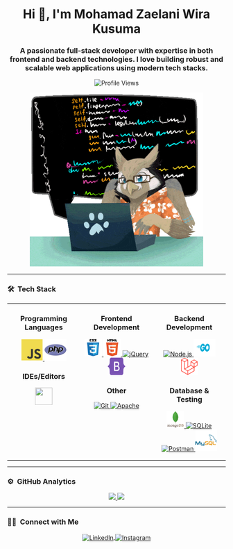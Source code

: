 <h1 align="center">Hi 👋, I'm Mohamad Zaelani Wira Kusuma</h1>
<h3 align="center">A passionate full-stack developer with expertise in both frontend and backend technologies. I love building robust and scalable web applications using modern tech stacks.</h3>

<p align="center">
  <img src="https://komarev.com/ghpvc/?username=wira09&label=Profile%20views&color=0e75b6&style=flat" alt="Profile Views" />
</p>

<p align="center">
  <img alt="Night Coding" src="wira.gif" width="400"/>
</p>

---

### 🛠 &nbsp;Tech Stack

<table>
  <tr>
    <td valign="top" width="33%">
      <h3 align="center">Programming Languages</h3>
      <p align="center">
        <a href="https://developer.mozilla.org/en-US/docs/Web/JavaScript">
          <img src="https://raw.githubusercontent.com/devicons/devicon/master/icons/javascript/javascript-original.svg" alt="JavaScript" width="50" height="50"/>
        </a>
        <a href="https://www.php.net/">
          <img src="https://raw.githubusercontent.com/devicons/devicon/master/icons/php/php-original.svg" alt="PHP" width="50" height="50"/>
        </a>
      </p>
      <h3 align="center">IDEs/Editors</h3>
      <p align="center">
        <a href="https://code.visualstudio.com/">
          <img src="https://upload.wikimedia.org/wikipedia/commons/9/9a/Visual_Studio_Code_1.35_icon.svg" width="40" height="40"/>
        </a>
      </p>
    </td>
    <td valign="top" width="33%">
      <h3 align="center">Frontend Development</h3>
      <p align="center">
        <a href="https://www.w3schools.com/css/">
          <img src="https://raw.githubusercontent.com/devicons/devicon/master/icons/css3/css3-original-wordmark.svg" alt="CSS3" width="40" height="40"/>
        </a>
        <a href="https://www.w3.org/html/">
          <img src="https://raw.githubusercontent.com/devicons/devicon/master/icons/html5/html5-original-wordmark.svg" alt="HTML5" width="40" height="40"/>
        </a>
        <a href="https://jquery.com/">
          <img src="https://profilinator.rishav.dev/skills-assets/jquery.png" alt="jQuery" width="40" height="40"/>
        </a>
        <a href="https://getbootstrap.com">
          <img src="bootstrap-5.svg" alt="Bootstrap" width="40" height="40"/>
        </a>
      </p>
      <h3 align="center">Other</h3>
      <p align="center">
        <a href="https://git-scm.com/">
          <img src="https://www.vectorlogo.zone/logos/git-scm/git-scm-icon.svg" alt="Git" width="40" height="40"/>
        </a>
        <a href="https://www.apache.org/">
          <img src="https://www.vectorlogo.zone/logos/apache/apache-icon.svg" alt="Apache" width="40" height="40"/>
        </a>
      </p>
    </td>
    <td valign="top" width="33%">
      <h3 align="center">Backend Development</h3>
      <p align="center">
        <a href="https://nodejs.org">
          <img src="https://www.vectorlogo.zone/logos/nodejs/nodejs-icon.svg" alt="Node.js" width="40" height="40"/>
        </a>
        <a href="https://go.dev/">
          <img src="golang.svg" alt="Golang" width="50" height="40"/>
        </a>
        <a href="https://laravel.com/">
          <img src="./laravel.svg" alt="Laravel" width="40" height="40"/>
        </a>
      </p>
      <h3 align="center">Database & Testing</h3>
      <p align="center">
        <a href="https://www.mongodb.com/">
          <img src="https://raw.githubusercontent.com/devicons/devicon/master/icons/mongodb/mongodb-original-wordmark.svg" alt="MongoDB" width="40" height="40"/>
        </a>
        <a href="https://www.sqlite.org/">
          <img src="https://www.vectorlogo.zone/logos/sqlite/sqlite-icon.svg" alt="SQLite" width="40" height="40"/>
        </a>
        <a href="https://postman.com">
          <img src="https://www.vectorlogo.zone/logos/getpostman/getpostman-icon.svg" alt="Postman" width="40" height="40"/>
        </a>
        <a href="https://www.mysql.com/">
          <img src="https://raw.githubusercontent.com/devicons/devicon/master/icons/mysql/mysql-original-wordmark.svg" alt="MySQL" width="50" height="50"/>
        </a>
      </p>
    </td>

  </tr>
</table>

---

### ⚙️ &nbsp;GitHub Analytics

<p align="center">
  <a href="https://github.com/wira09">
    <img height="180em" src="https://github-readme-stats-eight-theta.vercel.app/api?username=wira09&show_icons=true&theme=algolia&include_all_commits=true&count_private=true"/>
    <img height="180em" src="https://github-readme-stats-eight-theta.vercel.app/api/top-langs/?username=wira09&layout=compact&langs_count=8&theme=algolia"/>
  </a>
</p>

---

### 🤝🏻 &nbsp;Connect with Me

<p align="center">
  <a href="https://linkedin.com/in/mohamad-zaelani-wira-kusuma-4859b3262">
    <img align="center" src="https://raw.githubusercontent.com/rahuldkjain/github-profile-readme-generator/master/src/images/icons/Social/linked-in-alt.svg" alt="LinkedIn" height="30" width="40"/>
  </a>
  <a href="https://instagram.com/zaelaniwira">
    <img align="center" src="https://raw.githubusercontent.com/rahuldkjain/github-profile-readme-generator/master/src/images/icons/Social/instagram.svg" alt="Instagram" height="30" width="40"/>
  </a>
</p>

